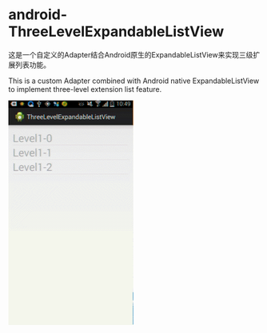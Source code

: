 # android-ThreeLevelExpandableListView
这是一个自定义的Adapter结合Android原生的ExpandableListView来实现三级扩展列表功能。<br>

This is a custom Adapter combined with Android native ExpandableListView to implement three-level extension list feature.

 ![image](https://github.com/Chaoba/android-ThreeLevelExpandableListView/blob/master/demo.gif)
